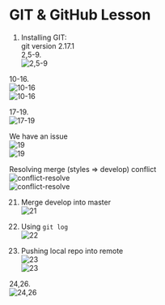 **GIT & GitHub Lesson**
=======================

1. Installing GIT:  
	git version 2.17.1  
2,5-9.  
![2,5-9](./screenshots_1/2020-12-13_010243.jpg)  

10-16.  
![10-16](./screenshots_1/2020-12-13_010635.jpg)  
![10-16](./screenshots_1/2020-12-13_011125.jpg)  

17-19.  
![17-19](./screenshots_1/2020-12-13_011836.jpg)  

We have an issue  
![19](./screenshots_1/2020-12-13_193802.jpg)  
![19](./screenshots_1/2020-12-13_193943.jpg)

Resolving merge (styles => develop) conflict  
![conflict-resolve](./screenshots_1/2020-12-13_194108.jpg)  
![conflict-resolve](./screenshots_1/2020-12-13_194422.jpg)  

21.  Merge develop into master  
![21](./screenshots_1/2020-12-13_194821.jpg)  

22. Using `git log`  
![22](./screenshots_1/2020-12-13_195151.jpg)  

23. Pushing local repo into remote  
![23](./screenshots_1/2020-12-13_195309.jpg)  
![23](./screenshots_1/2020-12-13_195528.jpg)  

24,26.  
![24,26](./screenshots_1/2020-12-13_201759.jpg)  


